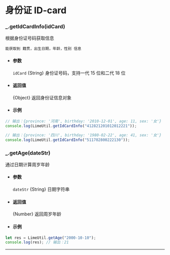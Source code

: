# 身份证 ID-card

### \_.getIdCardInfo(idCard)

根据身份证号码获取信息

`能获取到 籍贯，出生日期，年龄，性别 信息`

- #### 参数

  `idCard` {String} 身份证号码，支持一代 15 位和二代 18 位

- #### 返回值

  {Object} 返回身份证信息对象

- #### 示例

```javascript
// 输出：{province: '河南', birthday: '2010-12-01', age: 11, sex: '女'}
console.log(LimeUtil.getIdCardInfo("412821201012012221"));

// 输出：{province: '四川', birthday: '1980-02-22', age: 41, sex: '女'}
console.log(LimeUtil.getIdCardInfo("511702800222130"));
```

### \_.getAge(dateStr)

通过日期计算周岁年龄

- #### 参数

  `dateStr` {String} 日期字符串

- #### 返回值

  {Number} 返回周岁年龄

- #### 示例

```javascript
let res = LimeUtil.getAge("2000-10-10");
console.log(res); // 输出：21
```

---

